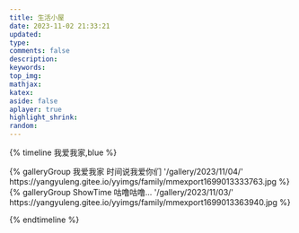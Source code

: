 ```yaml
---
title: 生活小屋
date: 2023-11-02 21:33:21
updated:
type:
comments: false
description:
keywords:
top_img:
mathjax:
katex:
aside: false
aplayer: true
highlight_shrink:
random:
---
```


{% timeline 我爱我家,blue %}

<!-- timeline 2023-11-04 -->

<div class="gallery-group-main">
{% galleryGroup 我爱我家 时间说我爱你们 '/gallery/2023/11/04/' https://yangyuleng.gitee.io/yyimgs/family/mmexport1699013333763.jpg %}
</div>

<!-- endtimeline -->

<!-- timeline 2023-11-03 -->

<div class="gallery-group-main">
{% galleryGroup ShowTime 咕噜咕噜... '/gallery/2023/11/03/' https://yangyuleng.gitee.io/yyimgs/family/mmexport1699013363940.jpg %}
</div>

<!-- endtimeline -->

{% endtimeline %}
